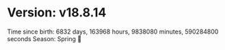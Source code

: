 # Version: v18.8.14
Time since birth: 6832 days, 163968 hours, 9838080 minutes, 590284800 seconds
Season: Spring 🌸
